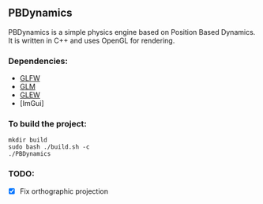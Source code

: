 ## PBDynamics

PBDynamics is a simple physics engine based on Position Based Dynamics. It is written in C++ and uses OpenGL for rendering.

### Dependencies:
- [GLFW](https://www.glfw.org/)
- [GLM](https://glm.g-truc.net/0.9.9/index.html)
- [GLEW](http://glew.sourceforge.net/)
- [ImGui]


### To build the project:
```
mkdir build 
sudo bash ./build.sh -c
./PBDynamics
``` 

### TODO:
- [x] Fix orthographic projection